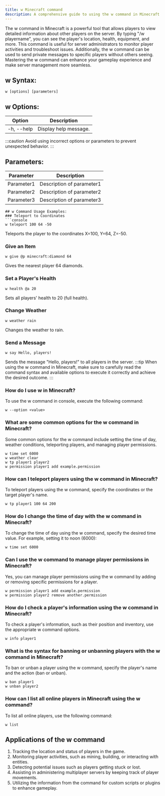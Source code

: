 ```yaml
---
title: w Minecraft command
description: A comprehensive guide to using the w command in Minecraft. Learn how to use this command efficiently for your gameplay and server management.
---
```


The w command in Minecraft is a powerful tool that allows players to view detailed information about other players on the server. By typing "/w playername", you can see the player's location, health, equipment, and more. This command is useful for server administrators to monitor player activities and troubleshoot issues. Additionally, the w command can be used to send private messages to specific players without others seeing. Mastering the w command can enhance your gameplay experience and make server management more seamless.

## w Syntax:
```console
w [options] [parameters]
```
## w Options:
| Option        | Description           |
| ------------- | --------------------- |
| -h, --help    | Display help message. |

:::caution
Avoid using incorrect options or parameters to prevent unexpected behavior.
:::

## Parameters:
| Parameter   | Description                      |
| ----------- | -------------------------------- |
| Parameter1  | Description of parameter1         |
| Parameter2  | Description of parameter2         |
| Parameter3  | Description of parameter3         |
```
## w Command Usage Examples:
### Teleport to Coordinates
```console
w teleport 100 64 -50
```
Teleports the player to the coordinates X=100, Y=64, Z=-50.

### Give an Item
```console
w give @p minecraft:diamond 64
```
Gives the nearest player 64 diamonds.

### Set a Player's Health
```console
w health @a 20
```
Sets all players' health to 20 (full health).

### Change Weather
```console
w weather rain
```
Changes the weather to rain.

### Send a Message
```console
w say Hello, players!
```
Sends the message "Hello, players!" to all players in the server.
:::tip
When using the w command in Minecraft, make sure to carefully read the command syntax and available options to execute it correctly and achieve the desired outcome.
:::

### How do I use w in Minecraft?
To use the w command in console, execute the following command:
```console
w --option <value>
```

### What are some common options for the w command in Minecraft?
Some common options for the w command include setting the time of day, weather conditions, teleporting players, and managing player permissions.
```console
w time set 6000
w weather clear
w tp player1 player2
w permission player1 add example.permission
```

### How can I teleport players using the w command in Minecraft?
To teleport players using the w command, specify the coordinates or the target player's name. 
```console
w tp player1 100 64 200
```

### How do I change the time of day with the w command in Minecraft?
To change the time of day using the w command, specify the desired time value. For example, setting it to noon (6000):
```console
w time set 6000
```

### Can I use the w command to manage player permissions in Minecraft?
Yes, you can manage player permissions using the w command by adding or removing specific permissions for a player.
```console
w permission player1 add example.permission
w permission player2 remove another.permission
```

### How do I check a player's information using the w command in Minecraft?
To check a player's information, such as their position and inventory, use the appropriate w command options.
```console
w info player1
```

### What is the syntax for banning or unbanning players with the w command in Minecraft?
To ban or unban a player using the w command, specify the player's name and the action (ban or unban).
```console
w ban player1
w unban player2
```

### How can I list all online players in Minecraft using the w command?
To list all online players, use the following command:
```console
w list
```
## Applications of the w command

1. Tracking the location and status of players in the game.
2. Monitoring player activities, such as mining, building, or interacting with entities.
3. Detecting potential issues such as players getting stuck or lost.
4. Assisting in administering multiplayer servers by keeping track of player movements.
5. Utilizing the information from the command for custom scripts or plugins to enhance gameplay.